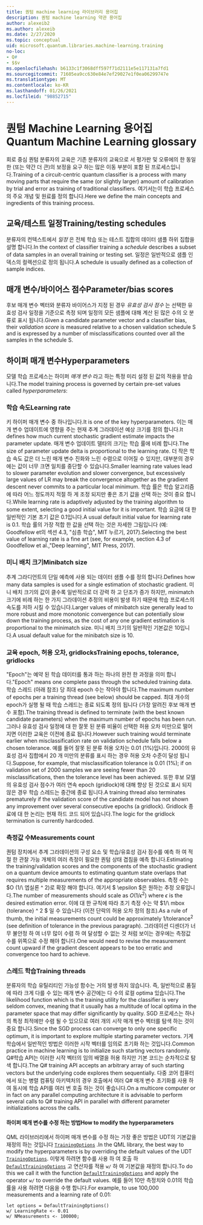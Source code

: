```yaml
---
title: 퀀텀 machine learning 라이브러리 용어집
description: 퀀텀 machine learning 약관 용어집
author: alexeib2
ms.author: alexeib
ms.date: 2/27/2020
ms.topic: conceptual
uid: microsoft.quantum.libraries.machine-learning.training
no-loc:
- Q#
- $$v
ms.openlocfilehash: b6133c1f3068dff597f71d2111e5e117131a7fd1
ms.sourcegitcommit: 71605ea9cc630e84e7ef29027e1f0ea06299747e
ms.translationtype: MT
ms.contentlocale: ko-KR
ms.lasthandoff: 01/26/2021
ms.locfileid: "98852715"
---
```

# <a name="quantum-machine-learning-glossary"></a><span data-ttu-id="78b03-103">퀀텀 Machine Learning 용어집</span><span class="sxs-lookup"><span data-stu-id="78b03-103">Quantum Machine Learning glossary</span></span>

<span data-ttu-id="78b03-104">회로 중심 퀀텀 분류자의 교육은 기존 분류자의 교육으로 서 평가판 및 오류에의 한 동일한 (또는 약간 더 큰)의 보정을 요구 하는 많은 이동 부분이 포함 된 프로세스입니다.</span><span class="sxs-lookup"><span data-stu-id="78b03-104">Training of a circuit-centric quantum classifier is a process with many moving parts that require the same (or slightly larger) amount of calibration by trial and error as training of traditional classifiers.</span></span> <span data-ttu-id="78b03-105">여기서는이 학습 프로세스의 주요 개념 및 원료를 정의 합니다.</span><span class="sxs-lookup"><span data-stu-id="78b03-105">Here we define the main concepts and ingredients of this training process.</span></span>

## <a name="trainingtesting-schedules"></a><span data-ttu-id="78b03-106">교육/테스트 일정</span><span class="sxs-lookup"><span data-stu-id="78b03-106">Training/testing schedules</span></span>

<span data-ttu-id="78b03-107">분류자의 컨텍스트에서 *일정* 은 전체 학습 또는 테스트 집합의 데이터 샘플 하위 집합을 설명 합니다.</span><span class="sxs-lookup"><span data-stu-id="78b03-107">In the context of classifier training a *schedule* describes a subset of data samples in an overall training or testing set.</span></span> <span data-ttu-id="78b03-108">일정은 일반적으로 샘플 인덱스의 컬렉션으로 정의 됩니다.</span><span class="sxs-lookup"><span data-stu-id="78b03-108">A schedule is usually defined as a collection of sample indices.</span></span>

## <a name="parameterbias-scores"></a><span data-ttu-id="78b03-109">매개 변수/바이어스 점수</span><span class="sxs-lookup"><span data-stu-id="78b03-109">Parameter/bias scores</span></span>

<span data-ttu-id="78b03-110">후보 매개 변수 벡터와 분류자 바이어스가 지정 된 경우 *유효성 검사 점수* 는 선택한 유효성 검사 일정을 기준으로 측정 되며 일정의 모든 샘플에 대해 계산 된 많은 수의 오 분류로 표시 됩니다.</span><span class="sxs-lookup"><span data-stu-id="78b03-110">Given a candidate parameter vector and a classifier bias, their *validation score* is measured relative to a chosen validation schedule S and is expressed by a number of misclassifications counted over all the samples in the schedule S.</span></span>

## <a name="hyperparameters"></a><span data-ttu-id="78b03-111">하이퍼 매개 변수</span><span class="sxs-lookup"><span data-stu-id="78b03-111">Hyperparameters</span></span>

<span data-ttu-id="78b03-112">모델 학습 프로세스는 하이퍼 *매개 변수* 라고 하는 특정 미리 설정 된 값의 적용을 받습니다.</span><span class="sxs-lookup"><span data-stu-id="78b03-112">The model training process is governed by certain pre-set values called *hyperparameters*:</span></span>

### <a name="learning-rate"></a><span data-ttu-id="78b03-113">학습 속도</span><span class="sxs-lookup"><span data-stu-id="78b03-113">Learning rate</span></span>

<span data-ttu-id="78b03-114">키 하이퍼 매개 변수 중 하나입니다.</span><span class="sxs-lookup"><span data-stu-id="78b03-114">It is one of the key hyperparameters.</span></span> <span data-ttu-id="78b03-115">이는 매개 변수 업데이트에 영향을 주는 현재 추계 그라데이션 예상 크기를 정의 합니다.</span><span class="sxs-lookup"><span data-stu-id="78b03-115">It defines how much current stochastic gradient estimate impacts the parameter update.</span></span> <span data-ttu-id="78b03-116">매개 변수 업데이트 델타의 크기는 학습 률에 비례 합니다.</span><span class="sxs-lookup"><span data-stu-id="78b03-116">The size of parameter update delta is proportional to the learning rate.</span></span> <span data-ttu-id="78b03-117">더 작은 학습 속도 값은 더 느린 매개 변수 진화와 느린 수렴으로 이어질 수 있지만, 대부분의 경우에는 값이 너무 크면 일치를 중단할 수 있습니다.</span><span class="sxs-lookup"><span data-stu-id="78b03-117">Smaller learning rate values lead to slower parameter evolution and slower convergence, but excessively large values of LR may break the convergence altogether as the gradient descent never commits to a particular local minimum.</span></span> <span data-ttu-id="78b03-118">학습 률은 학습 알고리즘에 따라 어느 정도까지 적절 하 게 조정 되지만 좋은 초기 값을 선택 하는 것이 중요 합니다.</span><span class="sxs-lookup"><span data-stu-id="78b03-118">While learning rate is adaptively adjusted by the training algorithm to some extent, selecting a good initial value for it is important.</span></span> <span data-ttu-id="78b03-119">학습 요금에 대 한 일반적인 기본 초기 값은 0.1입니다.</span><span class="sxs-lookup"><span data-stu-id="78b03-119">A usual default initial value for learning rate is 0.1.</span></span> <span data-ttu-id="78b03-120">학습 률의 가장 적합 한 값을 선택 하는 것은 자세한 그림입니다 (예: Goodfellow et의 섹션 4.3, "심층 학습", MIT 누르기, 2017).</span><span class="sxs-lookup"><span data-stu-id="78b03-120">Selecting the best value of learning rate is a fine art (see, for example, section 4.3 of Goodfellow et al.,"Deep learning", MIT Press, 2017).</span></span>

### <a name="minibatch-size"></a><span data-ttu-id="78b03-121">미니 배치 크기</span><span class="sxs-lookup"><span data-stu-id="78b03-121">Minibatch size</span></span>

<span data-ttu-id="78b03-122">추계 그라디언트의 단일 예측에 사용 되는 데이터 샘플 수를 정의 합니다.</span><span class="sxs-lookup"><span data-stu-id="78b03-122">Defines how many data samples is used for a single estimation of stochastic gradient.</span></span> <span data-ttu-id="78b03-123">미니 배치 크기의 값이 클수록 일반적으로 더 강력 하 고 단조가 증가 하지만, minimatch 크기에 비례 하는 한 가지 그라데이션 추정의 비용이 발생 하기 때문에 학습 프로세스의 속도를 저하 시킬 수 있습니다.</span><span class="sxs-lookup"><span data-stu-id="78b03-123">Larger values of minibatch size generally lead to more robust and more monotonic convergence but can potentially slow down the training process, as the cost of any one gradient estimation is proportional to the minimatch size.</span></span> <span data-ttu-id="78b03-124">미니 배치 크기의 일반적인 기본값은 10입니다.</span><span class="sxs-lookup"><span data-stu-id="78b03-124">A usual default value for the minibatch size is 10.</span></span>

### <a name="training-epochs-tolerance-gridlocks"></a><span data-ttu-id="78b03-125">교육 epoch, 허용 오차, gridlocks</span><span class="sxs-lookup"><span data-stu-id="78b03-125">Training epochs, tolerance, gridlocks</span></span>

<span data-ttu-id="78b03-126">"Epoch"는 예약 된 학습 데이터를 통과 하는 하나의 완전 한 과정을 의미 합니다.</span><span class="sxs-lookup"><span data-stu-id="78b03-126">"Epoch" means one complete pass through the scheduled training data.</span></span>
<span data-ttu-id="78b03-127">학습 스레드 (아래 참조) 당 최대 epoch 수는 작아야 합니다.</span><span class="sxs-lookup"><span data-stu-id="78b03-127">The maximum number of epochs per a training thread (see below) should be capped.</span></span> <span data-ttu-id="78b03-128">최대 개수의 epoch가 실행 될 때 학습 스레드는 종료 되도록 정의 됩니다 (가장 알려진 후보 매개 변수 포함).</span><span class="sxs-lookup"><span data-stu-id="78b03-128">The training thread is defined to terminate (with the best known candidate parameters) when the maximum number of epochs has been run.</span></span> <span data-ttu-id="78b03-129">그러나 유효성 검사 일정에 대 한 잘못 된 분류 비율이 선택한 허용 오차 미만으로 떨어지면 이러한 교육은 이전에 종료 됩니다.</span><span class="sxs-lookup"><span data-stu-id="78b03-129">However such training would terminate earlier when misclassification rate on validation schedule falls below a chosen tolerance.</span></span> <span data-ttu-id="78b03-130">예를 들어 잘못 된 분류 허용 오차는 0.01 (1%)입니다. 2000의 유효성 검사 집합에서 20 개 미만의 분류를 표시 하는 경우 허용 오차 수준이 달성 됩니다.</span><span class="sxs-lookup"><span data-stu-id="78b03-130">Suppose, for example, that misclassification tolerance is 0.01 (1%); if on validation set of 2000 samples we are seeing fewer than 20 misclassifications, then the tolerance level has been achieved.</span></span> <span data-ttu-id="78b03-131">또한 후보 모델의 유효성 검사 점수가 여러 연속 epoch (gridlock)에 대해 향상 된 것으로 표시 되지 않은 경우 학습 스레드는 중간에 종료 됩니다.</span><span class="sxs-lookup"><span data-stu-id="78b03-131">A training thread also terminates prematurely if the validation score of the candidate model has not shown any improvement over several consecutive epochs (a gridlock).</span></span> <span data-ttu-id="78b03-132">Gridlock 종료에 대 한 논리는 현재 하드 코드 되어 있습니다.</span><span class="sxs-lookup"><span data-stu-id="78b03-132">The logic for the gridlock termination is currently hardcoded.</span></span>

### <a name="measurements-count"></a><span data-ttu-id="78b03-133">측정값 수</span><span class="sxs-lookup"><span data-stu-id="78b03-133">Measurements count</span></span>

<span data-ttu-id="78b03-134">퀀텀 장치에서 추계 그라데이션의 구성 요소 및 학습/유효성 검사 점수를 예측 하 여 적절 한 관찰 가능 개체의 여러 측정이 필요한 퀀텀 상태 겹침을 예측 합니다.</span><span class="sxs-lookup"><span data-stu-id="78b03-134">Estimating the training/validation scores and the components of the stochastic gradient on a quantum device amounts to estimating quantum state overlaps that requires multiple measurements of the appropriate observables.</span></span> <span data-ttu-id="78b03-135">측정 수는 $O (1/\ 엡실론 ^ 2)로 확장 해야 합니다. 여기서 $ \epsilon $은 원하는 추정 오류입니다.</span><span class="sxs-lookup"><span data-stu-id="78b03-135">The number of measurements should scale as $O(1/\epsilon^2)$ where $\epsilon$ is the desired estimation error.</span></span>
<span data-ttu-id="78b03-136">이에 대 한 규칙에 따라 초기 측정 수는 약 $1/\ mbox {tolerance} ^ 2 $ 일 수 있습니다 (이전 단락의 허용 오차 정의 참조).</span><span class="sxs-lookup"><span data-stu-id="78b03-136">As a rule of thumb, the initial measurements count could be approximately $1/\mbox{tolerance}^2$ (see definition of tolerance in the previous paragraph).</span></span> <span data-ttu-id="78b03-137">그라데이션 디센더가 너무 불안정 하 여 너무 많이 수렴 하 여 달성할 수 없는 것 처럼 보이는 경우에는 측정값 수를 위쪽으로 수정 해야 합니다.</span><span class="sxs-lookup"><span data-stu-id="78b03-137">One would need to revise the measurement count upward if the gradient descent appears to be too erratic and convergence too hard to achieve.</span></span>

### <a name="training-threads"></a><span data-ttu-id="78b03-138">스레드 학습</span><span class="sxs-lookup"><span data-stu-id="78b03-138">Training threads</span></span>

<span data-ttu-id="78b03-139">분류자의 학습 유틸리티인 가능성 함수는 거의 발생 하지 않습니다. 즉, 일반적으로 품질에 따라 크게 다를 수 있는 매개 변수 공간에는 다 수의 로컬 optima 있습니다.</span><span class="sxs-lookup"><span data-stu-id="78b03-139">The likelihood function which is the training utility for the classifier is very seldom convex, meaning that it usually has a multitude of local optima in the parameter space that may differ significantly by quality.</span></span> <span data-ttu-id="78b03-140">SGD 프로세스는 하나의 특정 최적에만 수렴 될 수 있으므로 여러 개의 시작 매개 변수 벡터를 탐색 하는 것이 중요 합니다.</span><span class="sxs-lookup"><span data-stu-id="78b03-140">Since the SGD process can converge to only one specific optimum, it is important to explore multiple starting parameter vectors.</span></span> <span data-ttu-id="78b03-141">기계 학습에서 일반적인 방법은 이러한 시작 벡터를 임의로 초기화 하는 것입니다.</span><span class="sxs-lookup"><span data-stu-id="78b03-141">Common practice in machine learning is to initialize such starting vectors randomly.</span></span> <span data-ttu-id="78b03-142">Q#학습 API는 이러한 시작 벡터의 임의 배열을 허용 하지만 기본 코드는 순차적으로 탐색 합니다.</span><span class="sxs-lookup"><span data-stu-id="78b03-142">The Q# training API accepts an arbitrary array of such starting vectors but the underlying code explores them sequentially.</span></span> <span data-ttu-id="78b03-143">다중 코어 컴퓨터에서 또는 병렬 컴퓨팅 아키텍처의 경우 호출에서 여러 Q# 매개 변수 초기화를 사용 하 여 동시에 학습 API를 여러 번 호출 하는 것이 좋습니다.</span><span class="sxs-lookup"><span data-stu-id="78b03-143">On a multicore computer or in fact on any parallel computing architecture it is advisable to perform several calls to Q# training API in parallel with different parameter initializations across the calls.</span></span>

#### <a name="how-to-modify-the-hyperparameters"></a><span data-ttu-id="78b03-144">하이퍼 매개 변수를 수정 하는 방법</span><span class="sxs-lookup"><span data-stu-id="78b03-144">How to modify the hyperparameters</span></span>

<span data-ttu-id="78b03-145">QML 라이브러리에서 하이퍼 매개 변수를 수정 하는 가장 좋은 방법은 UDT의 기본값을 재정의 하는 것입니다 [`TrainingOptions`](xref:Microsoft.Quantum.MachineLearning.TrainingOptions) .</span><span class="sxs-lookup"><span data-stu-id="78b03-145">In the QML library, the best way to modify the hyperparameters is by overriding the default values of the UDT [`TrainingOptions`](xref:Microsoft.Quantum.MachineLearning.TrainingOptions).</span></span> <span data-ttu-id="78b03-146">이렇게 하려면 함수를 사용 하 여 호출 하 [`DefaultTrainingOptions`](xref:Microsoft.Quantum.MachineLearning.DefaultTrainingOptions) 고 연산자를 적용 `w/` 하 여 기본값을 재정의 합니다.</span><span class="sxs-lookup"><span data-stu-id="78b03-146">To do this we call it with the function [`DefaultTrainingOptions`](xref:Microsoft.Quantum.MachineLearning.DefaultTrainingOptions) and apply the operator `w/` to override the default values.</span></span> <span data-ttu-id="78b03-147">예를 들어 10만 측정치와 0.01의 학습 률을 사용 하려면 다음을 수행 합니다.</span><span class="sxs-lookup"><span data-stu-id="78b03-147">For example, to use 100,000 measurements and a learning rate of 0.01:</span></span>

```qsharp
let options = DefaultTrainingOptions()
w/ LearningRate <- 0.01
w/ NMeasurements <- 100000;
```
